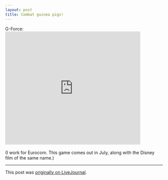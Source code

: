 ```yaml
---
layout: post
title: Combat guinea pigs!
---
```


<div class="entry-item s2-entrytext">G-Force:<br/><iframe allowfullscreen="" class="lj_embedcontent" frameborder="0" height="362" name="embed_4339226_6" src="http://l.lj-toys.com/?auth_token=sessionless%3A1491904800%3Aembedcontent%3A4339226%266%26%260%3A6eaad6623767eebf7d6c2693437197b175f3c5cb&amp;moduleid=6&amp;preview=0&amp;journalid=4339226&amp;noads=" width="432"></iframe><br/><br/>(I work for Eurocom. This game comes out in July, along with the Disney film of the same name.)</div><p><hr></p><p>This post was <a href="http://ferkeltongs.livejournal.com/24755.html">originally on LiveJournal</a>.</p>
